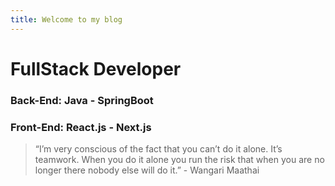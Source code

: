 ```yaml
---
title: Welcome to my blog
---
```


# FullStack Developer
### Back-End: Java - SpringBoot  
### Front-End: React.js - Next.js

> “I’m very conscious of the fact that you can’t do it alone. It’s teamwork. When you do it alone you run the risk that when you are no longer there nobody else will do it.” - Wangari Maathai
